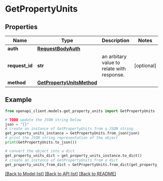 # GetPropertyUnits


## Properties

Name | Type | Description | Notes
------------ | ------------- | ------------- | -------------
**auth** | [**RequestBodyAuth**](RequestBodyAuth.md) |  | 
**request_id** | **str** | an arbitary value to relate with response. | [optional] 
**method** | [**GetPropertyUnitsMethod**](GetPropertyUnitsMethod.md) |  | 

## Example

```python
from openapi_client.models.get_property_units import GetPropertyUnits

# TODO update the JSON string below
json = "{}"
# create an instance of GetPropertyUnits from a JSON string
get_property_units_instance = GetPropertyUnits.from_json(json)
# print the JSON string representation of the object
print(GetPropertyUnits.to_json())

# convert the object into a dict
get_property_units_dict = get_property_units_instance.to_dict()
# create an instance of GetPropertyUnits from a dict
get_property_units_from_dict = GetPropertyUnits.from_dict(get_property_units_dict)
```
[[Back to Model list]](../README.md#documentation-for-models) [[Back to API list]](../README.md#documentation-for-api-endpoints) [[Back to README]](../README.md)


